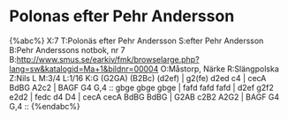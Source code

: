 # Polonas efter Pehr Andersson

{%abc%}
X:7
T:Polonäs efter Pehr Andersson
S:efter Pehr Andersson
B:Pehr Anderssons notbok, nr 7
B:http://www.smus.se/earkiv/fmk/browselarge.php?lang=sw&katalogid=Ma+1&bildnr=00004
O:Måstorp, Närke
R:Slängpolska
Z:Nils L
M:3/4
L:1/16
K:G
(G2GA) (B2Bc) (d2ef) | g2(fe) d2ed c4 | cecA BdBG A2c2 | BAGF G4 G,4 ::
gbge gbge gbge | fafd fafd fafd | d2ef g2f2 e2d2 | fedc d4 D4 |
cecA cecA BdBG BdBG | G2AB c2B2 A2G2 | BAGF G4 G,4 ::
{%endabc%}
